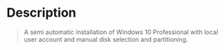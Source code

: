 # Description
> A semi automatic installation of Windows 10 Professional with local user account and manual disk selection and partitioning.